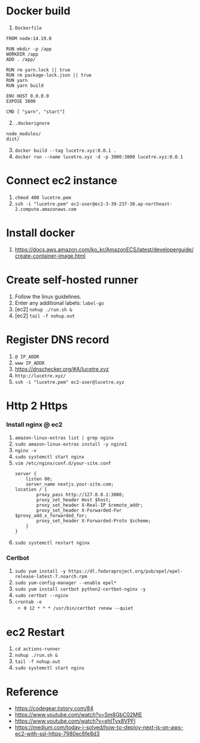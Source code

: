 # Docker build

1. `Dockerfile`

```
FROM node:14.19.0

RUN mkdir -p /app
WORKDIR /app
ADD . /app/

RUN rm yarn.lock || true
RUN rm package-lock.json || true
RUN yarn
RUN yarn build

ENV HOST 0.0.0.0
EXPOSE 3000

CMD [ "yarn", "start"]
```

2. `.dockerignore`

```
node_modules/
dist/
```

3. `docker build --tag lucetre.xyz:0.0.1 .`
4. `docker run --name lucetre.xyz -d -p 3000:3000 lucetre.xyz:0.0.1`

# Connect ec2 instance

1. `chmod 400 lucetre.pem`
2. `ssh -i "lucetre.pem" ec2-user@ec2-3-39-237-30.ap-northeast-2.compute.amazonaws.com`

# Install docker

1. https://docs.aws.amazon.com/ko_kr/AmazonECS/latest/developerguide/create-container-image.html

# Create self-hosted runner

1. Follow the linux guidelines.
2. Enter any additional labels: `label-go`
3. [ec2] `nohup ./run.sh &`
4. [ec2] `tail -f nohup.out`

# Register DNS record

1. `@ IP_ADDR`
2. `www IP_ADDR`
3. https://dnschecker.org/#A/lucetre.xyz
4. `http://lucetre.xyz/`
5. `ssh -i "lucetre.pem" ec2-user@lucetre.xyz`

# Http 2 Https

### Install nginx @ ec2

1. `amazon-linux-extras list | grep nginx`
2. `sudo amazon-linux-extras install -y nginx1`
3. `nginx -v`
4. `sudo systemctl start nginx`
5. `vim /etc/nginx/conf.d/your-site.conf`
   ```
   server {
       listen 80;
       server_name nextjs.your-site.com;
   location / {
           proxy_pass http://127.0.0.1:3000;
           proxy_set_header Host $host;
           proxy_set_header X-Real-IP $remote_addr;
           proxy_set_header X-Forwarded-For $proxy_add_x_forwarded_for;
           proxy_set_header X-Forwarded-Proto $scheme;
       }
   }
   ```
6. `sudo systemctl restart nginx`

### Certbot

1. `sudo yum install -y https://dl.fedoraproject.org/pub/epel/epel-release-latest-7.noarch.rpm`
2. `sudo yum-config-manager --enable epel* `
3. `sudo yum install certbot python2-certbot-nginx -y`
4. `sudo certbot --nginx`
5. `crontab -e`
   - `0 12 * * * /usr/bin/certbot renew --quiet`

# ec2 Restart
1. `cd actions-runner`
2. `nohup ./run.sh &`
3. `tail -f nohup.out`
3. `sudo systemctl start nginx`

# Reference

- https://codegear.tistory.com/84
- https://www.youtube.com/watch?v=Sm8GbC02MlE
- https://www.youtube.com/watch?v=ehITvx8VPFI
- https://medium.com/today-i-solved/how-to-deploy-next-js-on-aws-ec2-with-ssl-https-7980ec6fe8d3

